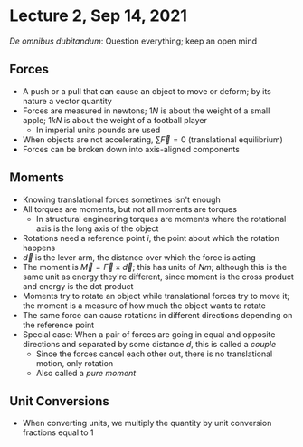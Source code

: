 # Lecture 2, Sep 14, 2021

*De omnibus dubitandum*: Question everything; keep an open mind

## Forces

* A push or a pull that can cause an object to move or deform; by its nature a vector quantity
* Forces are measured in newtons; $1\si{N}$ is about the weight of a small apple; $1\si{kN}$ is about the weight of a football player
	* In imperial units pounds are used
* When objects are not accelerating, $\sum \vec{F} = 0$ (translational equilibrium)
* Forces can be broken down into axis-aligned components

## Moments

* Knowing translational forces sometimes isn't enough
* All torques are moments, but not all moments are torques
	* In structural engineering torques are moments where the rotational axis is the long axis of the object
* Rotations need a reference point $i$, the point about which the rotation happens
* $\vec{d}$ is the lever arm, the distance over which the force is acting
* The moment is $\vec{M} = \vec{F} \times \vec{d}$; this has units of $\si{Nm}$; although this is the same unit as energy they're different, since moment is the cross product and energy is the dot product
* Moments try to rotate an object while translational forces try to move it; the moment is a measure of how much the object wants to rotate
* The same force can cause rotations in different directions depending on the reference point
* Special case: When a pair of forces are going in equal and opposite directions and separated by some distance $d$, this is called a *couple*
	* Since the forces cancel each other out, there is no translational motion, only rotation
	* Also called a *pure moment*

## Unit Conversions

* When converting units, we multiply the quantity by unit conversion fractions equal to 1

